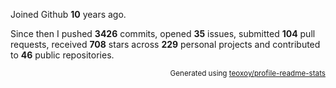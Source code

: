Joined Github **10** years ago.

Since then I pushed **3426** commits, opened **35** issues, submitted **104** pull requests, received **708** stars across **229** personal projects and contributed to **46** public repositories.

<p align="right"><sub>Generated using <a href="https://github.com/marketplace/actions/profile-readme-stats">teoxoy/profile-readme-stats</a></sub></p>
